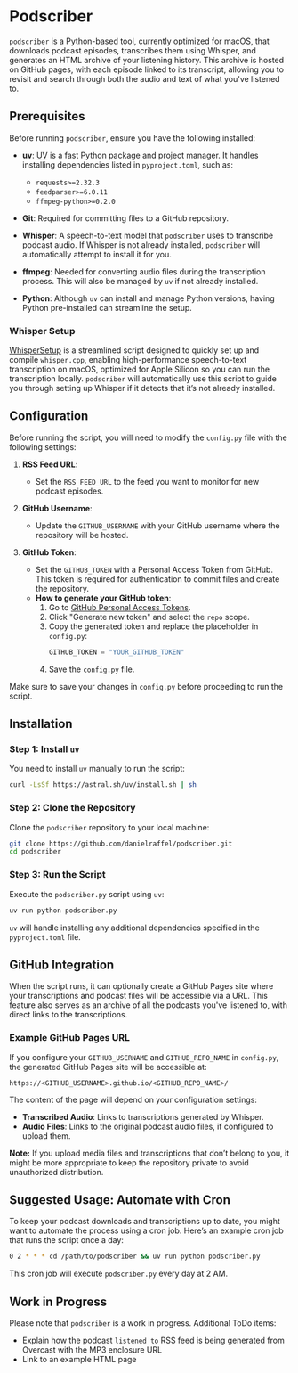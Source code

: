 # Podscriber

`podscriber` is a Python-based tool, currently optimized for macOS, that downloads podcast episodes, transcribes them using Whisper, and generates an HTML archive of your listening history. This archive is hosted on GitHub pages, with each episode linked to its transcript, allowing you to revisit and search through both the audio and text of what you've listened to.

## Prerequisites

Before running `podscriber`, ensure you have the following installed:

- **uv**: [UV](https://astral.sh/blog/uv-unified-python-packaging) is a fast Python package and project manager. It handles installing dependencies listed in `pyproject.toml`, such as:
  - `requests>=2.32.3`
  - `feedparser>=6.0.11`
  - `ffmpeg-python>=0.2.0`

- **Git**: Required for committing files to a GitHub repository.

- **Whisper**: A speech-to-text model that `podscriber` uses to transcribe podcast audio. If Whisper is not already installed, `podscriber` will automatically attempt to install it for you.

- **ffmpeg**: Needed for converting audio files during the transcription process. This will also be managed by `uv` if not already installed.

- **Python**: Although `uv` can install and manage Python versions, having Python pre-installed can streamline the setup.

### Whisper Setup

[WhisperSetup](https://github.com/danielraffel/WhisperSetup) is a streamlined script designed to quickly set up and compile `whisper.cpp`, enabling high-performance speech-to-text transcription on macOS, optimized for Apple Silicon so you can run the transcription locally. `podscriber` will automatically use this script to guide you through setting up Whisper if it detects that it’s not already installed.

## Configuration

Before running the script, you will need to modify the `config.py` file with the following settings:

1. **RSS Feed URL**: 
   - Set the `RSS_FEED_URL` to the feed you want to monitor for new podcast episodes.

2. **GitHub Username**: 
   - Update the `GITHUB_USERNAME` with your GitHub username where the repository will be hosted.

3. **GitHub Token**: 
   - Set the `GITHUB_TOKEN` with a Personal Access Token from GitHub. This token is required for authentication to commit files and create the repository.
   - **How to generate your GitHub token**:
     1. Go to [GitHub Personal Access Tokens](https://github.com/settings/tokens).
     2. Click "Generate new token" and select the `repo` scope.
     3. Copy the generated token and replace the placeholder in `config.py`:
        ```python
        GITHUB_TOKEN = "YOUR_GITHUB_TOKEN"
        ```
     4. Save the `config.py` file.

Make sure to save your changes in `config.py` before proceeding to run the script.

## Installation

### Step 1: Install `uv`

You need to install `uv` manually to run the script:

```bash
curl -LsSf https://astral.sh/uv/install.sh | sh
```

### Step 2: Clone the Repository

Clone the `podscriber` repository to your local machine:

```bash
git clone https://github.com/danielraffel/podscriber.git
cd podscriber
```

### Step 3: Run the Script

Execute the `podscriber.py` script using `uv`:

```bash
uv run python podscriber.py
```

`uv` will handle installing any additional dependencies specified in the `pyproject.toml` file.

## GitHub Integration

When the script runs, it can optionally create a GitHub Pages site where your transcriptions and podcast files will be accessible via a URL. This feature also serves as an archive of all the podcasts you've listened to, with direct links to the transcriptions.

### Example GitHub Pages URL

If you configure your `GITHUB_USERNAME` and `GITHUB_REPO_NAME` in `config.py`, the generated GitHub Pages site will be accessible at:

```
https://<GITHUB_USERNAME>.github.io/<GITHUB_REPO_NAME>/
```

The content of the page will depend on your configuration settings:
- **Transcribed Audio**: Links to transcriptions generated by Whisper.
- **Audio Files**: Links to the original podcast audio files, if configured to upload them.

**Note:** If you upload media files and transcriptions that don’t belong to you, it might be more appropriate to keep the repository private to avoid unauthorized distribution.

## Suggested Usage: Automate with Cron

To keep your podcast downloads and transcriptions up to date, you might want to automate the process using a cron job. Here’s an example cron job that runs the script once a day:

```bash
0 2 * * * cd /path/to/podscriber && uv run python podscriber.py
```

This cron job will execute `podscriber.py` every day at 2 AM.

## Work in Progress

Please note that `podscriber` is a work in progress. Additional ToDo items:
- Explain how the podcast `listened to` RSS feed is being generated from Overcast with the MP3 enclosure URL
- Link to an example HTML page
